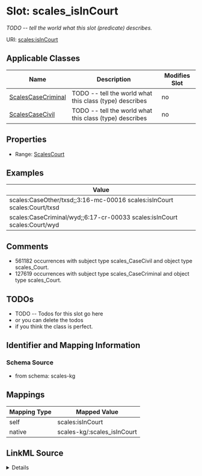 

# Slot: scales_isInCourt


_TODO -- tell the world what this slot (predicate) describes._





URI: [scales:isInCourt](http://schemas.scales-okn.org/rdf/scales#isInCourt)



<!-- no inheritance hierarchy -->





## Applicable Classes

| Name | Description | Modifies Slot |
| --- | --- | --- |
| [ScalesCaseCriminal](../classes/ScalesCaseCriminal.md) | TODO -- tell the world what this class (type) describes |  no  |
| [ScalesCaseCivil](../classes/ScalesCaseCivil.md) | TODO -- tell the world what this class (type) describes |  no  |







## Properties

* Range: [ScalesCourt](../classes/ScalesCourt.md)






## Examples

| Value |
| --- |
| scales:CaseOther/txsd;;3:16-mc-00016 scales:isInCourt scales:Court/txsd |
| scales:CaseCriminal/wyd;;6:17-cr-00033 scales:isInCourt scales:Court/wyd |

## Comments

* 561182 occurrences with subject type scales_CaseCivil and object type scales_Court.
* 127619 occurrences with subject type scales_CaseCriminal and object type scales_Court.

## TODOs

* TODO -- Todos for this slot go here
* or you can delete the todos
* if you think the class is perfect.

## Identifier and Mapping Information







### Schema Source


* from schema: scales-kg




## Mappings

| Mapping Type | Mapped Value |
| ---  | ---  |
| self | scales:isInCourt |
| native | scales-kg/:scales_isInCourt |




## LinkML Source

<details>
```yaml
name: scales_isInCourt
description: TODO -- tell the world what this slot (predicate) describes.
todos:
- TODO -- Todos for this slot go here
- or you can delete the todos
- if you think the class is perfect.
comments:
- 561182 occurrences with subject type scales_CaseCivil and object type scales_Court.
- 127619 occurrences with subject type scales_CaseCriminal and object type scales_Court.
examples:
- value: scales:CaseOther/txsd;;3:16-mc-00016 scales:isInCourt scales:Court/txsd
- value: scales:CaseCriminal/wyd;;6:17-cr-00033 scales:isInCourt scales:Court/wyd
from_schema: scales-kg
rank: 1000
slot_uri: scales:isInCourt
alias: scales_isInCourt
domain_of:
- scales_CaseCivil
- scales_CaseCriminal
range: scales_Court

```
</details>